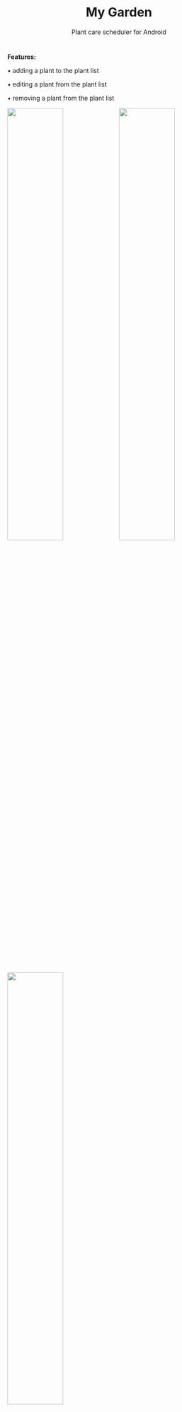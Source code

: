 # <h1 align="center">My Garden</h1>

<p align="center">Plant care scheduler for Android</p>

#

**Features:**

• adding a plant to the plant list 

• editing a plant from the plant list

• removing a plant from the plant list

<img src="https://i.imgur.com/o52phKc.png" width=50% height=50%><img src="https://i.imgur.com/sRiojRF.png" width=50% height=50%><img src="https://i.imgur.com/y0C1e8u.png" width=50% height=50%>

• changing the frequency of watering the plant

• changing the frequency of fertilizing the plant

• changing the frequency of transplanting the plant

<img src="https://i.imgur.com/9ZNap5p.png" width=50% height=50%><img src="https://i.imgur.com/Qe4V4VT.png" width=50% height=50%>

• selecting location of the plant using a light sensor,

<img src="https://i.imgur.com/KpTVTn7.png" width=50% height=50%><img src="https://i.imgur.com/kqqMLkg.png" width=50% height=50%>

• marking a task and removing it from the task list

<img src="https://i.imgur.com/stxD9G0.png" width=50% height=50%>








#include <stdio.h>
#include <stdlib.h>

void merge(int *arr, int l, int middle, int r)
{
    int i, j, k;
    int size_l = middle - l + 1;
    int size_r = r - middle;

    /* create temp arrays */
    int left_half[size_l], right_half[size_r];

    /* Copy data to temp arrays L[] and R[] */
    for (i = 0; i < size_l; i++)
        left_half[i] = *(arr+l+i);
    for (j = 0; j < size_r; j++)
        right_half[j] = *(arr+middle+1+j);

    /* Merge the temp arrays back into arr[l..r]*/
    i = 0; // Initial index of first subarray
    j = 0; // Initial index of second subarray
    k = l; // Initial index of merged subarray

    while (i < size_l && j < size_r) {
        if (left_half[i] <= right_half[j]) {
            *(arr+k)= left_half[i];
            i++;
        }
        else {
            *(arr+k)= right_half[j];
            j++;
        }
        k++;
    }

    /* Copy the remaining elements of L[], if there
    are any */
    while (i < size_l) {
        *(arr+k) = left_half[i];
        i++;
        k++;
    }

    /* Copy the remaining elements of R[], if there
    are any */
    while (j < size_r) {
        *(arr+k) = right_half[j];
        j++;
        k++;
    }
}

void mergeSort(int *arr, int l, int r)

{
    if (l < r) {
        int middle = l + (r - l) / 2;

        mergeSort(arr, l, middle);
        mergeSort(arr, middle + 1, r);
        merge(arr, l, middle, r);
    }
}

void printArray(int *arr, int size)

{
    int i;

    for (i = 0; i < size; i++)
        printf("%d ", *(arr+i));

    printf("\n");
}

int main()
{
    int arr[] = { 22, 6, -4, 74, 0, 5, 28, 11, 2, 0};
    int arr_size = sizeof(arr) / sizeof(arr[0]);

    printArray(arr, arr_size);

    mergeSort(arr, 0, arr_size - 1);

    printArray(arr, arr_size);
    return 0;
}
